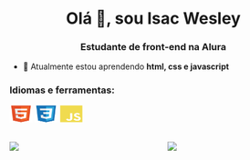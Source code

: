 <h1 align="center">Olá 👋, sou Isac Wesley</h1>
<h3 align="center">Estudante de front-end na Alura</h3>



- 🌱 Atualmente estou aprendendo **html, css e javascript**

<h3 align="left">Idiomas e ferramentas:</h3>
<div style="display: inline_block">
  <img align="center" alt="Isac-HTML" height="30" width="40" src="https://raw.githubusercontent.com/devicons/devicon/master/icons/html5/html5-original.svg">
  <img align="center" alt="Isac-CSS" height="30" width="40" src="https://raw.githubusercontent.com/devicons/devicon/master/icons/css3/css3-original.svg">
  <img align="center" alt="Isac-Js" height="30" width="40" src="https://raw.githubusercontent.com/devicons/devicon/master/icons/javascript/javascript-plain.svg">
</div>
<br><br>
<a href="">
<img align="left" width="45%" src="https://github-readme-stats.vercel.app/api/top-langs?username=isacwesley&theme=codeSTACKr&locale=pt-br&layout=compact&langs_count=10">
</a>
<a href="">
<img align="right" width="45%" src="https://github-readme-stats.vercel.app/api?username=isacwesley&show_icons=true&theme=codeSTACKr&locale=pt-br">
</a>


